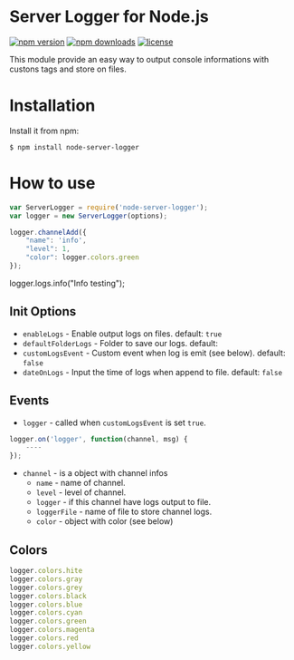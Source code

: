 # Server Logger for Node.js
[![npm version](https://img.shields.io/npm/v/node-server-logger.svg)](https://www.npmjs.com/package/node-server-logger)
[![npm downloads](https://img.shields.io/npm/dm/node-server-logger.svg)](https://npmjs.com/package/node-server-logger)
[![license](https://img.shields.io/npm/l/node-server-logger.svg)](https://github.com/lucasgolino/node-server-logger/blob/master/LICENSE)


This module provide an easy way to output console informations with custons tags and store on files.

# Installation

Install it from npm:
	
	$ npm install node-server-logger

# How to use
	
```js
var ServerLogger = require('node-server-logger');
var logger = new ServerLogger(options);

logger.channelAdd({
	"name": 'info',
	"level": 1,
	"color": logger.colors.green
});
```

logger.logs.info("Info testing");

## Init Options
- `enableLogs` - Enable output logs on files. default: `true`
- `defaultFolderLogs` - Folder to save our logs. default: ` `
- `customLogsEvent` - Custom event when log is emit (see below). default: `false`
- `dateOnLogs` - Input the time of logs when append to file. default: `false`

## Events
- `logger` - called when `customLogsEvent` is set `true`.

```js
logger.on('logger', function(channel, msg) {
	----
});
```

- `channel` - is a object with channel infos
	- `name` - name of channel.
	- `level` - level of channel.
	- `logger` - if this channel have logs output to file.
	- `loggerFile` - name of file to store channel logs.
	- `color` - object with color (see below)

## Colors

```js
logger.colors.hite
logger.colors.gray
logger.colors.grey
logger.colors.black
logger.colors.blue
logger.colors.cyan
logger.colors.green
logger.colors.magenta
logger.colors.red
logger.colors.yellow
```